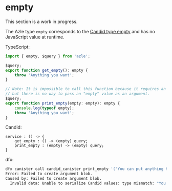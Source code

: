 # empty

This section is a work in progress.

The Azle type `empty` corresponds to the [Candid type empty](https://internetcomputer.org/docs/current/references/candid-ref#type-empty) and has no JavaScript value at runtime.

TypeScript:

```typescript
import { empty, $query } from 'azle';

$query;
export function get_empty(): empty {
    throw 'Anything you want';
}

// Note: It is impossible to call this function because it requires an argument
// but there is no way to pass an "empty" value as an argument.
$query;
export function print_empty(empty: empty): empty {
    console.log(typeof empty);
    throw 'Anything you want';
}
```

Candid:

```
service : () -> {
    get_empty : () -> (empty) query;
    print_empty : (empty) -> (empty) query;
}
```

dfx:

```bash
dfx canister call candid_canister print_empty '("You can put anything here")'
Error: Failed to create argument blob.
Caused by: Failed to create argument blob.
  Invalid data: Unable to serialize Candid values: type mismatch: "You can put anything here" cannot be of type empty
```
